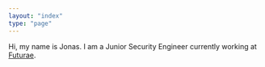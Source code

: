 ```yaml
---
layout: "index"
type: "page"
---
```


Hi, my name is Jonas. I am a Junior Security Engineer currently working at [Futurae](https://futurae.com).
